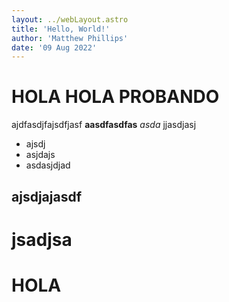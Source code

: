 ```yaml
---
layout: ../webLayout.astro
title: 'Hello, World!'
author: 'Matthew Phillips'
date: '09 Aug 2022'
---
```


# HOLA HOLA PROBANDO

ajdfasdjfajsdfjasf **aasdfasdfas** _asda_ jjasdjasj

-   ajsdj
-   asjdajs
-   asdasjdjad

## ajsdjajasdf

# jsadjsa

<h1 class="bg-white"> HOLA </h1>
